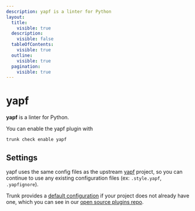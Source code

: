 ```yaml
---
description: yapf is a linter for Python
layout:
  title:
    visible: true
  description:
    visible: false
  tableOfContents:
    visible: true
  outline:
    visible: true
  pagination:
    visible: true
---
```


# yapf

**yapf** is a linter for Python.

You can enable the yapf plugin with

```shell
trunk check enable yapf
```

## Settings


yapf uses the same config files as the
upstream [yapf](https://github.com/google/yapf#readme) project, so you can continue to use any
existing configuration files (ex: `.style.yapf`, `.yapfignore`).
    

Trunk provides a [default configuration](https://github.com/trunk-io/plugins/tree/main/linters/yapf) if your project does not already have one,
which you can see in our [open source plugins repo](https://github.com/trunk-io/plugins/tree/main).
